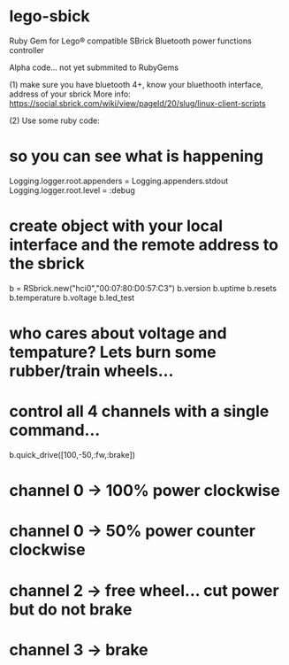# lego-sbick
Ruby Gem for Lego® compatible SBrick Bluetooth power functions controller

Alpha code... not yet submmited to RubyGems

(1) make sure you have bluetooth 4+, know your bluethooth interface, address of your sbrick
More info: https://social.sbrick.com/wiki/view/pageId/20/slug/linux-client-scripts

(2) Use some ruby code:

# so you can see what is happening
Logging.logger.root.appenders = Logging.appenders.stdout
Logging.logger.root.level = :debug

# create object with your local interface and the remote address to the sbrick
b = RSbrick.new("hci0","00:07:80:D0:57:C3")
b.version
b.uptime
b.resets
b.temperature
b.voltage
b.led_test

# who cares about voltage and tempature?  Lets burn some rubber/train wheels...
# control all 4 channels with a single command...

b.quick_drive([100,-50,:fw,:brake])
# channel 0 -> 100% power clockwise
# channel 0 -> 50% power counter clockwise
# channel 2 -> free wheel... cut power but do not brake
# channel 3 -> brake



